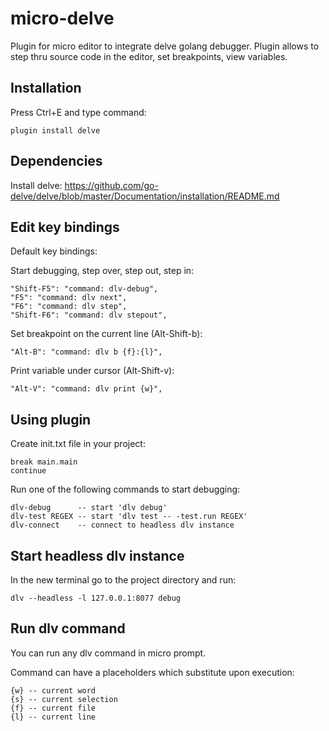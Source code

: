 # micro-delve
Plugin for micro editor to integrate delve golang debugger.
Plugin allows to step thru source code in the editor, set breakpoints, view variables.

## Installation

Press Ctrl+E and type command:

    plugin install delve
 
## Dependencies
Install delve: https://github.com/go-delve/delve/blob/master/Documentation/installation/README.md


## Edit key bindings

Default key bindings:

Start debugging, step over, step out, step in:

    "Shift-F5": "command: dlv-debug",
    "F5": "command: dlv next",
    "F6": "command: dlv step",
    "Shift-F6": "command: dlv stepout",

Set breakpoint on the current line (Alt-Shift-b):

    "Alt-B": "command: dlv b {f}:{l}",

Print variable under cursor (Alt-Shift-v):

    "Alt-V": "command: dlv print {w}",

## Using plugin

Create init.txt file in your project:

    break main.main
    continue

Run one of the following commands to start debugging:

    dlv-debug      -- start 'dlv debug'
    dlv-test REGEX -- start 'dlv test -- -test.run REGEX'
    dlv-connect    -- connect to headless dlv instance

## Start headless dlv instance
In the new terminal go to the project directory and run:

    dlv --headless -l 127.0.0.1:8077 debug

## Run dlv command

You can run any dlv command in micro prompt.

Command can have a placeholders which substitute upon execution:

    {w} -- current word
    {s} -- current selection
    {f} -- current file
    {l} -- current line
